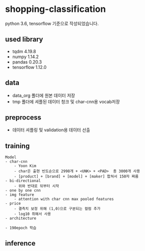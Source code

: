 # shopping-classification

python 3.6, tensorflow 기준으로 작성되었습니다.

## used library
 - tqdm 4.19.8
 - numpy 1.14.2
 - pandas 0.20.3
 - tensorflow 1.12.0

## data
 - data_org 폴더에 원본 데이터 저장
 - tmp 폴더에 셔플된 데이터 청크 및 char-cnn용 vocab저장

## preprocess
 - 데이터 셔플링 및 validation용 데이터 선출

## training
    Model
    - char-cnn
        - Yoon Kim
        - char은 출현 빈도순으로 2998개 + <UNK> + <PAD>  총 3000개 사용
        - [product] + [brand] + [model] + [maker] 합쳐서 150자 짜름
    - bi-directional
        - 위와 반대로 뒤부터 시작
    - one by one cnn
    - img feature
        - attention with char cnn max pooled features
    - price
        - 결측치 보정 위해 (1,0)으로 구분되는 컬럼 추가
        - log10 취해서 사용 
    - architecture

    - 190epoch 학습
## inference